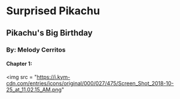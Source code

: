 # Surprised Pikachu
## Pikachu's Big Birthday
### By: Melody Cerritos

#### Chapter 1:

<img src = "https://i.kym-cdn.com/entries/icons/original/000/027/475/Screen_Shot_2018-10-25_at_11.02.15_AM.png"

